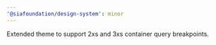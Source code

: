 ```yaml
---
'@siafoundation/design-system': minor
---
```


Extended theme to support 2xs and 3xs container query breakpoints.
